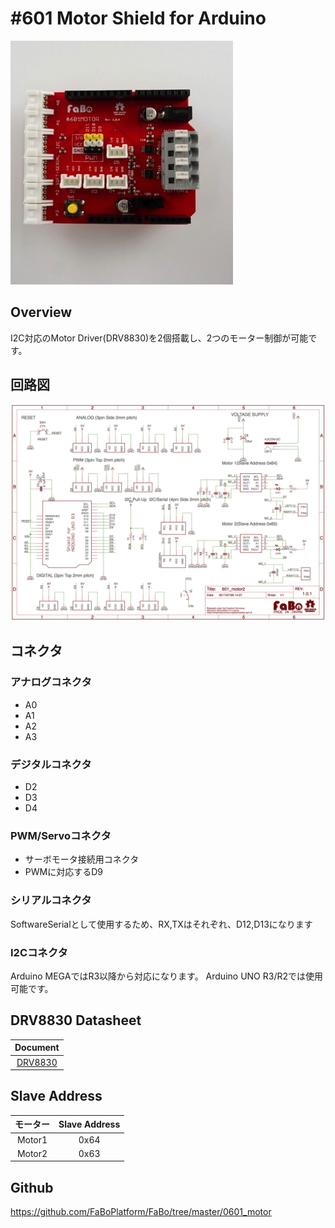 # #601 Motor Shield for Arduino


![](./img/601_motor_arduino.jpg)
<!--COLORME-->

## Overview
I2C対応のMotor Driver(DRV8830)を2個搭載し、2つのモーター制御が可能です。

## 回路図

![](./img/601_motor_arduino_sch.png)

## コネクタ

### アナログコネクタ
- A0
- A1
- A2
- A3

### デジタルコネクタ
- D2
- D3
- D4

### PWM/Servoコネクタ
- サーボモータ接続用コネクタ
 - PWMに対応するD9

### シリアルコネクタ
SoftwareSerialとして使用するため、RX,TXはそれぞれ、D12,D13になります

### I2Cコネクタ
Arduino MEGAではR3以降から対応になります。
Arduino UNO R3/R2では使用可能です。

## DRV8830 Datasheet
| Document |
|:--:|
| [DRV8830](http://www.tij.co.jp/jp/lit/ds/symlink/drv8830.pdf) |

## Slave Address

| モーター | Slave Address |
|:--:|:--:|
| Motor1 | 0x64 |
| Motor2 | 0x63 |

## Github

https://github.com/FaBoPlatform/FaBo/tree/master/0601_motor
